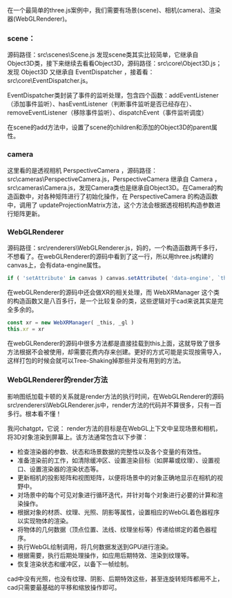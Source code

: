 
在一个最简单的three.js案例中，我们需要有场景(scene)、相机(camera)、渲染器(WebGLRenderer)。

### scene：
源码路径：src\scenes\Scene.js
发现scene类其实比较简单，它继承自Object3D类，接下来继续去看看Object3D，源码路径：src\core\Object3D.js；发现 Object3D 又继承自 EventDispatcher ，接着看：src\core\EventDispatcher.js。

EventDispatcher类封装了事件的监听处理，包含四个函数：addEventListener（添加事件监听）、hasEventListener（判断事件监听是否已经存在）、removeEventListener（移除事件监听）、dispatchEvent（事件监听调度）

在scene的add方法中，设置了scene的children和添加的Object3D的parent属性。

### camera
这里看的是透视相机 PerspectiveCamera ，源码路径：src\cameras\PerspectiveCamera.js，PerspectiveCamera 继承自 Camera ，src\cameras\Camera.js，发现Camera类也是继承自Object3D。在Camera的构造函数中，对各种矩阵进行了初始化操作，在 PerspectiveCamera 的构造函数中，调用了 updateProjectionMatrix方法，这个方法会根据透视相机构造参数进行矩阵更新。

### WebGLRenderer
源码路径：src\renderers\WebGLRenderer.js，妈的，一个构造函数两千多行，不想看了。在webGLRenderer的源码中看到了这一行，所以用three.js构建的canvas上，会有data-engine属性。
```js
if ( 'setAttribute' in canvas ) canvas.setAttribute( 'data-engine', `three.js r${REVISION}` )
```

在webGLRenderer的源码中还会做XR的相关处理，而 WebXRManager 这个类的构造函数又是八百多行，是一个比较复杂的类，这些逻辑对于cad来说其实是完全多余的。
```js
const xr = new WebXRManager( _this, _gl )
this.xr = xr
```

在webGLRenderer的源码中很多方法都是直接挂载到this上面，这就导致了很多方法根据不会被使用，却需要花费内存来创建。更好的方式可能是实现按需导入，这样打包的时候会就可以Tree-Shaking掉那些并没有用到的方法。

### WebGLRenderer的render方法
影响图纸加载卡顿的关系就是render方法的执行时间，在WebGLRenderer的源码src\renderers\WebGLRenderer.js中，render方法的代码并不算很多，只有一百多行。根本看不懂！

我问chatgpt，它说：
render方法的目标是在WebGL上下文中呈现场景和相机，将3D对象渲染到屏幕上。该方法通常包含以下步骤：
 - 检查渲染器的参数、状态和场景数据的完整性以及各个变量的有效性。
 - 准备渲染前的工作，如清除缓冲区、设置渲染目标（如屏幕或纹理）、设置视口、设置渲染器的渲染状态等。
 - 更新相机的投影矩阵和视图矩阵，以便将场景中的对象正确地显示在相机的视野中。
 - 对场景中的每个可见对象进行循环迭代，并针对每个对象进行必要的计算和渲染操作。
 - 根据对象的材质、纹理、光照、阴影等属性，设置相应的WebGL着色器程序以实现物体的渲染。
 - 将物体的几何数据（顶点位置、法线、纹理坐标等）传递给绑定的着色器程序。
 - 执行WebGL绘制调用，将几何数据发送到GPU进行渲染。
 - 根据需要，执行后期处理操作，如应用后期特效、渲染到纹理等。
 - 恢复渲染状态和缓冲区，以备下一帧绘制。

cad中没有光照，也没有纹理、阴影、后期特效这些，甚至连旋转矩阵都用不上，cad只需要最基础的平移和缩放操作即可。